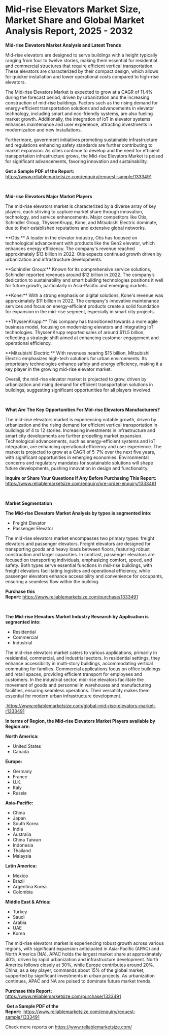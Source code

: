 <p><h1>Mid-rise Elevators Market Size, Market Share and Global Market Analysis Report, 2025 - 2032</h1></p><p><strong>Mid-rise Elevators Market Analysis and Latest Trends</strong></p>
<p><p>Mid-rise elevators are designed to serve buildings with a height typically ranging from four to twelve stories, making them essential for residential and commercial structures that require efficient vertical transportation. These elevators are characterized by their compact design, which allows for quicker installation and lower operational costs compared to high-rise elevators.</p><p>The Mid-rise Elevators Market is expected to grow at a CAGR of 11.4% during the forecast period, driven by urbanization and the increasing construction of mid-rise buildings. Factors such as the rising demand for energy-efficient transportation solutions and advancements in elevator technology, including smart and eco-friendly systems, are also fueling market growth. Additionally, the integration of IoT in elevator systems enhances maintenance and user experience, attracting investments in modernization and new installations.</p><p>Furthermore, government initiatives promoting sustainable infrastructure and regulations enhancing safety standards are further contributing to market expansion. As cities continue to develop and the need for efficient transportation infrastructure grows, the Mid-rise Elevators Market is poised for significant advancements, favoring innovation and sustainability.</p></p>
<p><strong>Get a Sample PDF of the Report:&nbsp;</strong> <a href="https://www.reliablemarketsize.com/enquiry/request-sample/1333491?utm_campaign=3445&utm_medium=2&utm_source=Github&utm_content=ia&utm_term=24032025&utm_id=mid-rise-elevators">https://www.reliablemarketsize.com/enquiry/request-sample/1333491</a></p>
<p>&nbsp;</p>
<p><strong>Mid-rise Elevators Major Market Players</strong></p>
<p><p>The mid-rise elevators market is characterized by a diverse array of key players, each striving to capture market share through innovation, technology, and service enhancements. Major competitors like Otis, Schindler Group, ThyssenKrupp, Kone, and Mitsubishi Electric dominate, due to their established reputations and extensive global networks. </p><p>**Otis:** A leader in the elevator industry, Otis has focused on technological advancement with products like the Gen2 elevator, which enhances energy efficiency. The company's revenue reached approximately $13 billion in 2022. Otis expects continued growth driven by urbanization and infrastructure developments.</p><p>**Schindler Group:** Known for its comprehensive service solutions, Schindler reported revenues around $12 billion in 2022. The company’s dedication to sustainability and smart building technologies positions it well for future growth, particularly in Asia-Pacific and emerging markets.</p><p>**Kone:** With a strong emphasis on digital solutions, Kone's revenue was approximately $11 billion in 2022. The company's innovative maintenance services and focus on energy-efficient products create a solid foundation for expansion in the mid-rise segment, especially in smart city projects.</p><p>**ThyssenKrupp:** This company has transitioned towards a more agile business model, focusing on modernizing elevators and integrating IoT technologies. ThyssenKrupp reported sales of around $11.5 billion, reflecting a strategic shift aimed at enhancing customer engagement and operational efficiency.</p><p>**Mitsubishi Electric:** With revenues nearing $15 billion, Mitsubishi Electric emphasizes high-tech solutions for urban environments. Its proprietary technologies enhance safety and energy efficiency, making it a key player in the growing mid-rise elevator market.</p><p>Overall, the mid-rise elevator market is projected to grow, driven by urbanization and rising demand for efficient transportation solutions in buildings, suggesting significant opportunities for all players involved.</p></p>
<p>&nbsp;</p>
<p><strong>What Are The Key Opportunities For Mid-rise Elevators Manufacturers?</strong></p>
<p><p>The mid-rise elevators market is experiencing notable growth, driven by urbanization and the rising demand for efficient vertical transportation in buildings of 4 to 12 stories. Increasing investments in infrastructure and smart city developments are further propelling market expansion. Technological advancements, such as energy-efficient systems and IoT integration, are enhancing operational efficiency and user experience. The market is projected to grow at a CAGR of 5-7% over the next five years, with significant opportunities in emerging economies. Environmental concerns and regulatory mandates for sustainable solutions will shape future developments, pushing innovation in design and functionality.</p></p>
<p><strong>Inquire or Share Your Questions If Any Before Purchasing This Report:</strong> <a href="https://www.reliablemarketsize.com/enquiry/pre-order-enquiry/1333491?utm_campaign=3445&utm_medium=2&utm_source=Github&utm_content=ia&utm_term=24032025&utm_id=mid-rise-elevators">https://www.reliablemarketsize.com/enquiry/pre-order-enquiry/1333491</a></p>
<p>&nbsp;</p>
<p><strong>Market Segmentation</strong></p>
<p><strong>The Mid-rise Elevators Market Analysis by types is segmented into:</strong></p>
<p><ul><li>Freight Elevator</li><li>Passenger Elevator</li></ul></p>
<p><p>The mid-rise elevators market encompasses two primary types: freight elevators and passenger elevators. Freight elevators are designed for transporting goods and heavy loads between floors, featuring robust construction and larger capacities. In contrast, passenger elevators are focused on transporting individuals, emphasizing comfort, speed, and safety. Both types serve essential functions in mid-rise buildings, with freight elevators facilitating logistics and operational efficiency, while passenger elevators enhance accessibility and convenience for occupants, ensuring a seamless flow within the building.</p></p>
<p><strong>Purchase this Report:&nbsp;</strong><a href="https://www.reliablemarketsize.com/purchase/1333491?utm_campaign=3445&utm_medium=2&utm_source=Github&utm_content=ia&utm_term=24032025&utm_id=mid-rise-elevators">https://www.reliablemarketsize.com/purchase/1333491</a></p>
<p>&nbsp;</p>
<p><strong>The Mid-rise Elevators Market Industry Research by Application is segmented into:</strong></p>
<p><ul><li>Residential</li><li>Commercial</li><li>Industrial</li></ul></p>
<p><p>The mid-rise elevators market caters to various applications, primarily in residential, commercial, and industrial sectors. In residential settings, they enhance accessibility in multi-story buildings, accommodating vertical commuting for families. Commercial applications focus on office buildings and retail spaces, providing efficient transport for employees and customers. In the industrial sector, mid-rise elevators facilitate the movement of goods and personnel in warehouses and manufacturing facilities, ensuring seamless operations. Their versatility makes them essential for modern urban infrastructure development.</p></p>
<p><a href="https://www.reliablemarketsize.com/global-mid-rise-elevators-market-r1333491?utm_campaign=3445&utm_medium=2&utm_source=Github&utm_content=ia&utm_term=24032025&utm_id=mid-rise-elevators">&nbsp;https://www.reliablemarketsize.com/global-mid-rise-elevators-market-r1333491</a></p>
<p><strong>In terms of Region, the Mid-rise Elevators Market Players available by Region are:</strong></p>
<p>
    <p> <strong> North America: </strong>
        <ul>
            <li>United States</li>
            <li>Canada</li>
        </ul>
        </p> 
    <p> <strong> Europe: </strong>
        <ul>
            <li>Germany</li>
            <li>France</li>
            <li>U.K.</li>
            <li>Italy</li>
            <li>Russia</li>
        </ul>
        </p> 
    <p> <strong> Asia-Pacific: </strong>
        <ul>
            <li>China</li>
            <li>Japan</li>
            <li>South Korea</li>
            <li>India</li>
            <li>Australia</li>
            <li>China Taiwan</li>
            <li>Indonesia</li>
            <li>Thailand</li>
            <li>Malaysia</li>
        </ul>
        </p> 
    <p> <strong> Latin America: </strong>
        <ul>
            <li>Mexico</li>
            <li>Brazil</li>
            <li>Argentina Korea</li>
            <li>Colombia</li>
        </ul>
        </p> 
    <p> <strong> Middle East & Africa: </strong>
        <ul>
            <li>Turkey</li>
            <li>Saudi</li>
            <li>Arabia</li>
            <li>UAE</li>
            <li>Korea</li>
        </ul>
    </p>
    </p>
<p><p>The mid-rise elevators market is experiencing robust growth across various regions, with significant expansion anticipated in Asia-Pacific (APAC) and North America (NA). APAC holds the largest market share at approximately 40%, driven by rapid urbanization and infrastructure development. North America follows closely at 30%, while Europe contributes around 20%. China, as a key player, commands about 15% of the global market, supported by significant investments in urban projects. As urbanization continues, APAC and NA are poised to dominate future market trends.</p></p>
<p><strong>Purchase this Report: </strong><a href="https://www.reliablemarketsize.com/purchase/1333491?utm_campaign=3445&utm_medium=2&utm_source=Github&utm_content=ia&utm_term=24032025&utm_id=mid-rise-elevators">https://www.reliablemarketsize.com/purchase/1333491</a></p>
<p>&nbsp;<strong>Get a Sample PDF of the Report:&nbsp;&nbsp;</strong><a href="https://www.reliablemarketsize.com/enquiry/request-sample/1333491?utm_campaign=3445&utm_medium=2&utm_source=Github&utm_content=ia&utm_term=24032025&utm_id=mid-rise-elevators">https://www.reliablemarketsize.com/enquiry/request-sample/1333491</a></p>
<p><strong></strong></p>
<p>Check more reports on <a href="https://www.reliablemarketsize.com/?utm_campaign=3445&utm_medium=2&utm_source=Github&utm_content=ia&utm_term=24032025&utm_id=mid-rise-elevators">https://www.reliablemarketsize.com/</a></p>